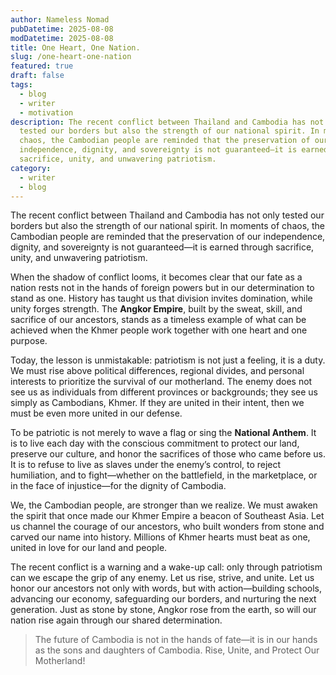 ```yaml
---
author: Nameless Nomad
pubDatetime: 2025-08-08
modDatetime: 2025-08-08
title: One Heart, One Nation.
slug: /one-heart-one-nation
featured: true
draft: false
tags:
  - blog
  - writer
  - motivation
description: The recent conflict between Thailand and Cambodia has not only
  tested our borders but also the strength of our national spirit. In moments of
  chaos, the Cambodian people are reminded that the preservation of our
  independence, dignity, and sovereignty is not guaranteed—it is earned through
  sacrifice, unity, and unwavering patriotism.
category:
  - writer
  - blog
---
```

The recent conflict between Thailand and Cambodia has not only tested our borders but also the strength of our national spirit. In moments of chaos, the Cambodian people are reminded that the preservation of our independence, dignity, and sovereignty is not guaranteed—it is earned through sacrifice, unity, and unwavering patriotism.

When the shadow of conflict looms, it becomes clear that our fate as a nation rests not in the hands of foreign powers but in our determination to stand as one. History has taught us that division invites domination, while unity forges strength. The **Angkor Empire**, built by the sweat, skill, and sacrifice of our ancestors, stands as a timeless example of what can be achieved when the Khmer people work together with one heart and one purpose.

Today, the lesson is unmistakable: patriotism is not just a feeling, it is a duty. We must rise above political differences, regional divides, and personal interests to prioritize the survival of our motherland. The enemy does not see us as individuals from different provinces or backgrounds; they see us simply as Cambodians, Khmer. If they are united in their intent, then we must be even more united in our defense.

To be patriotic is not merely to wave a flag or sing the **National Anthem**. It is to live each day with the conscious commitment to protect our land, preserve our culture, and honor the sacrifices of those who came before us. It is to refuse to live as slaves under the enemy’s control, to reject humiliation, and to fight—whether on the battlefield, in the marketplace, or in the face of injustice—for the dignity of Cambodia.

We, the Cambodian people, are stronger than we realize. We must awaken the spirit that once made our Khmer Empire a beacon of Southeast Asia. Let us channel the courage of our ancestors, who built wonders from stone and carved our name into history. Millions of Khmer hearts must beat as one, united in love for our land and people.

The recent conflict is a warning and a wake-up call: only through patriotism can we escape the grip of any enemy. Let us rise, strive, and unite. Let us honor our ancestors not only with words, but with action—building schools, advancing our economy, safeguarding our borders, and nurturing the next generation. Just as stone by stone, Angkor rose from the earth, so will our nation rise again through our shared determination.

> The future of Cambodia is not in the hands of fate—it is in our hands as the sons and daughters of Cambodia. Rise, Unite, and Protect Our Motherland!